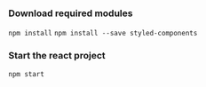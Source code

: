 ### Download required modules

``` npm install ``` 
``` npm install --save styled-components ```

### Start the react project
``` npm start ```